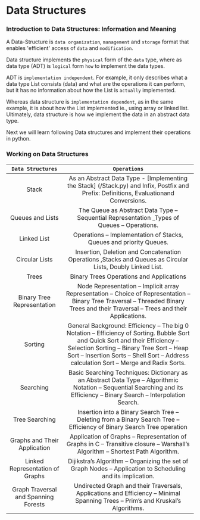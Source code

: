 # Data Structures

### Introduction to Data Structures: Information and Meaning

A Data-Structure is `data organization`, `management` and `storage` format that enables  'efficient' access of `data` and `modification`.

Data structure implements the `physical` form of the `data` type, where as data type (ADT) is `logical` form `how` to implement the data types.

ADT is `implementation independent`. For example, it only describes what a data type List consists (data) and what are the operations it can perform, but it has no information about how the List is `actually` implemented.

Whereas data structure is `implementation dependent`, as in the same example, it is about how the List implemented ie., using array or linked list. Ultimately, data structure is how we implement the data in an abstract data type.

Next we will learn following Data structures and implement their operations in python.

### Working on Data Structures
| `Data Structures`      | `Operations`   | 
| :-------------: |:-------------:|
| Stack    | As an Abstract Data Type - [Implementing the Stack] (/Stack.py) and Infix, Postfix and Prefix: Definitions, Evaluationand Conversions.|
| Queues and Lists   | The Queue as Abstract Data Type – Sequential Representation _Types of Queues – Operations.| 
| Linked List | Operations – Implementation of Stacks, Queues and priority Queues.|
| Circular Lists |  Insertion, Deletion and Concatenation Operations ,Stacks and Queues as Circular Lists, Doubly Linked List.|
| Trees | Binary Trees Operations and Applications   |
| Binary Tree Representation | Node Representation – Implicit array Representation – Choice of Representation – Binary Tree Traversal – Threaded Binary Trees and their Traversal – Trees and their Applications.|
| Sorting | General Background: Efficiency – The big 0 Notation – Efficiency of Sorting. Bubble Sort and Quick Sort and their Efficiency – Selection Sorting – Binary Tree Sort – Heap Sort – Insertion Sorts – Shell Sort – Address calculation Sort – Merge and Radix Sorts.|
| Searching | Basic Searching Techniques: Dictionary as an Abstract Data Type – Algorithmic Notation – Sequential Searching and its Efficiency – Binary Search – Interpolation Search. |
| Tree Searching | Insertion into a Binary Search Tree – Deleting from a Binary Search Tree – Efficiency of Binary Search Tree operation|
| Graphs and Their Application | Application of Graphs – Representation of Graphs in C – Transitive closure – Warshall’s Algorithm – Shortest Path Algorithm.|
| Linked Representation of Graphs | Dijikstra’s Algorithm – Organizing the set of Graph Nodes – Application to Scheduling and its implication.|
| Graph Traversal and Spanning Forests| Undirected Graph and their Traversals, Applications and Efficiency – Minimal Spanning Trees – Prim’s and Kruskal’s Algorithms.|



